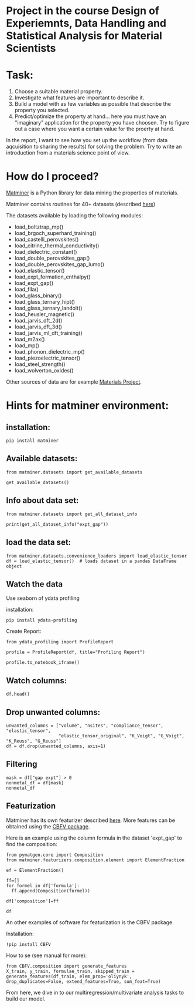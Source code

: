 
# Project in the course Design of Experiemnts, Data Handling and Statistical Analysis for Material Scientists

# Task:
1. Choose a suitable material property.
2. Investigate what features are important to describe it. 
3. Build a model with as few variables as possible that describe the property you selected.
4. Predict/optimize the property at hand... here you must have an "imaginary" application for the property you have choosen. Try to figure out a case where you want a certain value for the proerty at hand.


In the report, I want to see how you set up the workflow (from data aqcuisition to sharing the results) for solving the problem. Try to write an introduction from a materials science point of view.

# How do I proceed?
[Matminer](https://hackingmaterials.lbl.gov/matminer/) is a Python library for data mining the properties of materials.

Matminer contains routines for 40+ datasets (described [here](https://hackingmaterials.lbl.gov/matminer/dataset_summary.html))

The datasets available by loading the following modules:

- load_boltztrap_mp()
- load_brgoch_superhard_training()
- load_castelli_perovskites()
- load_citrine_thermal_conductivity()
- load_dielectric_constant()
- load_double_perovskites_gap()
- load_double_perovskites_gap_lumo()
- load_elastic_tensor()
- load_expt_formation_enthalpy()
- load_expt_gap()
- load_flla()
- load_glass_binary()
- load_glass_ternary_hipt()
- load_glass_ternary_landolt()
- load_heusler_magnetic()
- load_jarvis_dft_2d()
- load_jarvis_dft_3d()
- load_jarvis_ml_dft_training()
- load_m2ax()
- load_mp()
- load_phonon_dielectric_mp()
- load_piezoelectric_tensor()
- load_steel_strength()
- load_wolverton_oxides()

Other sources of data are for example [Materials Project](https://next-gen.materialsproject.org/). 

# Hints for matminer environment: 
## installation: 
```
pip install matminer 
```
## Available datasets: 

```
from matminer.datasets import get_available_datasets

get_available_datasets()
```

## Info about data set: 


```
from matminer.datasets import get_all_dataset_info

print(get_all_dataset_info("expt_gap"))
```

## load the data set:

```
from matminer.datasets.convenience_loaders import load_elastic_tensor
df = load_elastic_tensor()  # loads dataset in a pandas DataFrame object

```
## Watch the data

Use seaborn of ydata profiling

installation: 
```
pip install ydata-profiling
```
Create Report: 
```
from ydata_profiling import ProfileReport

profile = ProfileReport(df, title="Profiling Report")

profile.to_notebook_iframe()
```



## Watch columns:



```
df.head()
```

## Drop unwanted columns:


```
unwanted_columns = ["volume", "nsites", "compliance_tensor", "elastic_tensor",
                    "elastic_tensor_original", "K_Voigt", "G_Voigt", "K_Reuss", "G_Reuss"]
df = df.drop(unwanted_columns, axis=1)
```

## Filtering 

```
mask = df["gap expt"] > 0
nonmetal_df = df[mask]
nonmetal_df
```


## Featurization

Matminer has its own featurizer described [here](https://hackingmaterials.lbl.gov/matminer/featurizer_summary.html). More features can be obtained using the [CBFV package](https://github.com/Kaaiian/CBFV).


Here is an example using the column formula in the dataset 'expt_gap' to find the composition: 
```
from pymatgen.core import Composition
from matminer.featurizers.composition.element import ElementFraction

ef = ElementFraction()

ff=[]
for formel in df['formula']:
  ff.append(Composition(formel))

df['composition']=ff
            
df

```

An other examples of software for featurization is the CBFV package. 

Installation: 
```
!pip install CBFV
```
How to se (see manual for more): 
```
from CBFV.composition import generate_features
X_train, y_train, formulae_train, skipped_train = generate_features(df_train, elem_prop='oliynyk', drop_duplicates=False, extend_features=True, sum_feat=True)
```
From here, we dive in to our multiregression/multivariate analysis tasks to build our model. 
